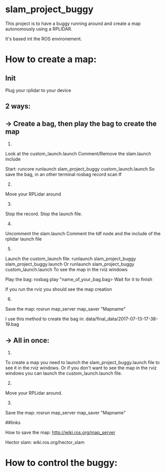 # slam_project_buggy

This project is to have a buggy running around and create a map autonomously using a RPLIDAR.

It's based int the ROS environement.



# How to create a map:

## Init
Plug your rplidar to your device

## 2 ways:
## -> Create a bag, then play the bag to create the map

1. 
Look at the custom_launch.launch
Comment/Remove the slam.launch include

Start:
  runcore
  runlaunch slam_project_buggy custom_launch.launch
So save the bag, in an other terminal
  rosbag record scan tf


2. 
Move your RPLidar around


3. 
Stop the record.
Stop the launch file.


4.
Uncomment the slam.launch
Comment the tdf node and the include of the rplidar launch file

5.
Launch the custom_launch file:
  runlaunch slam_project_buggy slam_project_buggy.launch
Or 
  runlaunch slam_project_buggy custom_launch.launch
To see the map in the rviz windows

Play the bag:
  rosbag play "name_of_your_bag.bag>
Wait for it to finish

If you run the rviz you should see the map creation

6.
Save the map:
  rosrun map_server map_saver "Mapname"


I use this method to create the bag in: data/final_data/2017-07-13-17-38-19.bag


## -> All in once:

1.
To create a map you need to launch the 
  slam_project_buggy.launch
file to see it in the rviz windows.
Or if you don't want to see the map in the rviz windows you can launch the 
  custom_launch.launch
file.

2. 
Move your RPLidar around.

3.
Save the map:
  rosrun map_server map_saver "Mapname"


##links


How to save the map:
http://wiki.ros.org/map_server

Hector slam:
wiki.ros.org/hector_slam



# How to control the buggy:

